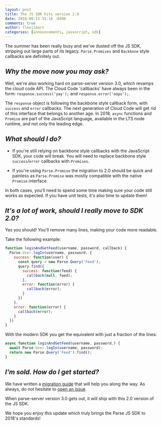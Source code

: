 ```yaml
---
layout: post
title: The JS SDK hits version 2.0
date: 2018-08-15 15:16 -0400
comments: true
author: flovilmart
categories: [announcements, javascript, sdk]
---
```


The summer has been really busy and we've dusted off the JS SDK, stripping out large parts of its legacy. `Parse.Promises` and `Backbone` style callbacks are definitely out.

<!-- more -->

## *Why the move now you may ask?*

Well, we're also working hard on parse-server version 3.0, which revamps the cloud code API. The Cloud Code 'callbacks' have always been in the form: `response.success('yay');` and `response.error('oops');`.

The `response` object is following the backbone style callback form, with `success` and `error` callbacks. The next generation of Cloud Code will get rid of this interface that belongs to another age. In 2018, `async` functions and `Promise` are part of the JavaScript language, available in the LTS node runtime, and not only the leading edge.

## *What should I do?*

- If you're still relying on backbone style callbacks with the JavaScript SDK, your code will break. You will need to replace backbone style `success`/`error` callbacks with `Promises`.

- If you're using `Parse.Promise` the migration to 2.0 should be quick and painless as `Parse.Promise` was mostly compatible with the native `Promise` interface.

In both cases, you'll need to spend some time making sure your code still works as expected. If you have unit tests, it's also time to update them!

## *It's a lot of work, should I really move to SDK 2.0?*

Yes you should! You'll remove many lines, making your code more readable.

Take the following example:

```js
function loginAndGetFeed(username, password, callback) {
  Parse.User.logIn(username, password, {
    success: function(user) {
      const query = new Parse.Query('Feed');
      query.find({
        success: function(feed) {
          callback(null, feed);
        },
        error: function(error) {
          callback(error);
        }
      })
    },
    error: function(error) {
      callback(error);
    }
  })
}
```

With the modern SDK you get the equivalent with just a fraction of the lines:

```js
async function loginAndGetFeed(username, password,) {
  await Parse.User.logIn(username, password);
  return new Parse.Query('Feed').find();
}
```

## *I'm sold. How do I get started?*

We have written a [migration guide](https://github.com/parse-community/Parse-SDK-JS/blob/master/2.0.0.md) that will help you along the way. As always, do not hesitate to [open an issue](https://github.com/parse-community/Parse-SDK-JS/issues/new).

When parse-server version 3.0 gets out, it will ship with this 2.0 version of the JS SDK.

We hope you enjoy this update which truly brings the Parse JS SDK to 2018's standards!
